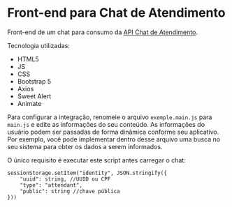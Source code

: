 # Front-end para Chat de Atendimento
Front-end de um chat para consumo da [API Chat de Atendimento](https://github.com/MardonioMelo/chat_api).

Tecnologia utilizadas:
- HTML5
- JS
- CSS
- Bootstrap 5
- Axios
- Sweet Alert
- Animate


Para configurar a integração, renomeie o arquivo <code>exemple.main.js</code> para <code>main.js</code> e edite as informações do seu conteúdo. As informações do usuário podem ser passadas de forma dinâmica conforme seu aplicativo. Por exemplo, você pode implementar dentro desse arquivo uma busca no seu sistema para obter os dados a serem informados.

O único requisito é executar este script antes carregar o chat:
>     
    sessionStorage.setItem("identity", JSON.stringify({
        "uuid": string, //UUID ou CPF
        "type": "attendant",
        "public": string //chave pública
    }))  
>
